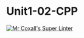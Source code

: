 # Unit1-02-CPP
[![Mr Coxall's Super Linter](https://github.com/ICS3U-C-Programming-JosephW/Unit1-02-CPP/workflows/Mr%20Coxall's%20Super%20Linter/badge.svg)](https://github.com/ICS3U-C-Programming-JosephW/Unit1-02-CPP/actions/)

